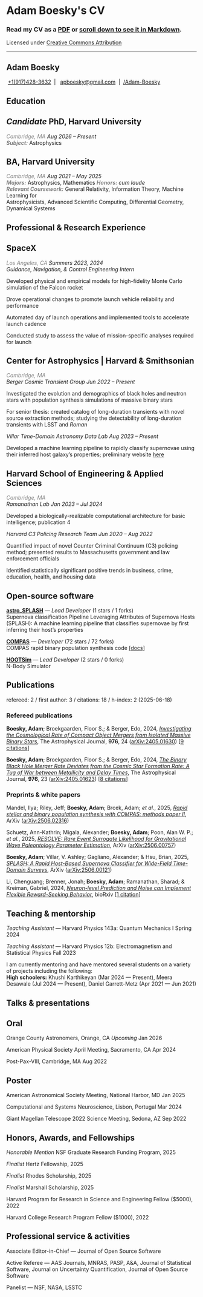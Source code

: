 # Adam Boesky's CV

### Read my CV as a [PDF](https://raw.githubusercontent.com/dfm/cv/main-pdf/tex/cv_pubs.pdf) or [scroll down to see it in Markdown](https://github.com/dfm/cv#daniel-foreman-mackey).

Licensed under [Creative Commons Attribution](http://creativecommons.org/licenses/by/4.0/)

<hr>

<div class="center">

## Adam Boesky

  
 [+1(917)428-3632](tel:+1-917-428-3632)  \|   <apboesky@gmail.com>  \|
 [/Adam-Boesky](https://github.com/Adam-Boesky)

</div>

## Education

## *Candidate* PhD, Harvard University


*<span style="color: gray">Cambridge, MA</span>
<span style="color: niceblue">Aug 2026 – Present</span>*  
<span style="color: gray">***Subject:***</span> Astrophysics  

## BA, Harvard University

 *<span style="color: gray">Cambridge,
MA</span> <span style="color: niceblue">Aug 2021 – May 2025</span>*  
<span style="color: gray">***Majors:***</span> Astrophysics, Mathematics
<span style="color: gray">***Honors:***</span> *cum laude*  
<span style="color: gray">***Relevant Coursework:***</span> General
Relativity, Information Theory, Machine Learning for  
Astrophysicists, Advanced Scientific Computing, Differential Geometry,
Dynamical Systems

## Professional & Research Experience

## SpaceX

 *<span style="color: gray">Los Angeles, CA</span>
<span style="color: niceblue">Summers 2023, 2024</span>*  
*Guidance, Navigation, & Control Engineering Intern*

<div class="bulletdescription">

Developed physical and empirical models for high-fidelity Monte Carlo
simulation of the Falcon rocket

Drove operational changes to promote launch vehicle reliability and
performance

Automated day of launch operations and implemented tools to accelerate
launch cadence

<div class="bulletdescription">

Conducted study to assess the value of mission-specific analyses
required for launch

</div>

</div>

## Center for Astrophysics \| Harvard & Smithsonian


*<span style="color: gray">Cambridge, MA</span>*  
*Berger Cosmic Transient Group* *<span style="color: niceblue">Jun 2022
– Present</span>*

<div class="bulletdescription">

Investigated the evolution and demographics of black holes and neutron
stars with population synthesis simulations of massive binary stars

For senior thesis: created catalog of long-duration transients with
novel source extraction methods; studying the detectability of
long-duration transients with LSST and *Roman*

</div>

*Villar Time-Domain Astronomy Data Lab*
*<span style="color: niceblue">Aug 2023 – Present</span>*

<div class="bulletdescription">

Developed a machine learning pipeline to rapidly classify supernovae
using their inferred host galaxy’s properties; preliminary website
[here](http://astrotimelab.com/_pages/splash.html)

</div>

## Harvard School of Engineering & Applied Sciences


*<span style="color: gray">Cambridge, MA</span>*  
*Ramanathan Lab* *<span style="color: niceblue">Jan 2023 – Jul
2024</span>*

<div class="bulletdescription">

Developed a biologically-realizable computational architecture for basic
intelligence; publication 4

</div>

*Harvard C3 Policing Research Team* *<span style="color: niceblue">Jun
2020 – Aug 2022</span>*

<div class="bulletdescription">

Quantified impact of novel Counter Criminal Continuum (C3) policing
method; presented results to Massachusetts government and law
enforcement officials

Identified statistically significant positive trends in business, crime,
education, health, and housing data

</div>

## Open-source software

<div class="list">


[**astro\_SPLASH**](https://github.com/Adam-Boesky/astro_SPLASH) — *Lead
Developer* (1 stars / 1 forks)  
Supernova classification Pipeline Leveraging Attributes of Supernova
Hosts (SPLASH): A machine learning pipeline that classifies supernovae
by first inferring their host’s properties

[**COMPAS**](https://github.com/TeamCOMPAS/COMPAS) — *Developer* (72
stars / 72 forks)  
COMPAS rapid binary population synthesis code
[\[docs\]](http://compas.science)

[**HOOTSim**](https://github.com/jdinovi/HOOTSim) — *Lead Developer* (2
stars / 0 forks)  
N-Body Simulator

</div>

## Publications

refereed: 2 / first author: 3 / citations: 18 / h-index: 2 (2025-06-18)

### Refereed publications

<div class="list">


**Boesky, Adam**; Broekgaarden, Floor S.; & Berger, Edo, 2024,
*[Investigating the Cosmological Rate of Compact Object Mergers from
Isolated Massive Binary
Stars](http://dx.doi.org/10.3847/1538-4357/ad7fe3)*, The Astrophysical
Journal, **976**, 24
([arXiv:2405.01630](http://arxiv.org/abs/2405.01630)) \[[9
citations](https://ui.adsabs.harvard.edu/abs/2024ApJ...976...24B)\]

**Boesky, Adam**; Broekgaarden, Floor S.; & Berger, Edo, 2024, *[The
Binary Black Hole Merger Rate Deviates from the Cosmic Star Formation
Rate: A Tug of War between Metallicity and Delay
Times](http://dx.doi.org/10.3847/1538-4357/ad7fe4)*, The Astrophysical
Journal, **976**, 23
([arXiv:2405.01623](http://arxiv.org/abs/2405.01623)) \[[8
citations](https://ui.adsabs.harvard.edu/abs/2024ApJ...976...23B)\]

</div>

### Preprints & white papers

<div class="list">


Mandel, Ilya; Riley, Jeff; **Boesky, Adam**; Brcek, Adam; *et al.*,
2025, *[Rapid stellar and binary population synthesis with COMPAS:
methods paper II](http://dx.doi.org/10.48550/arXiv.2506.02316)*, ArXiv
([arXiv:2506.02316](http://arxiv.org/abs/2506.02316))

Schuetz, Ann-Kathrin; Migala, Alexander; **Boesky, Adam**; Poon, Alan W.
P.; *et al.*, 2025, *[RESOLVE: Rare Event Surrogate Likelihood for
Gravitational Wave Paleontology Parameter
Estimation](http://dx.doi.org/10.48550/arXiv.2506.00757)*, ArXiv
([arXiv:2506.00757](http://arxiv.org/abs/2506.00757))

**Boesky, Adam**; Villar, V. Ashley; Gagliano, Alexander; & Hsu, Brian,
2025, *[SPLASH: A Rapid Host-Based Supernova Classifier for Wide-Field
Time-Domain Surveys](http://dx.doi.org/10.48550/arXiv.2506.00121)*,
ArXiv ([arXiv:2506.00121](http://arxiv.org/abs/2506.00121))

Li, Chenguang; Brenner, Jonah; **Boesky, Adam**; Ramanathan, Sharad; &
Kreiman, Gabriel, 2024, *[Neuron-level Prediction and Noise can
Implement Flexible Reward-Seeking
Behavior](http://dx.doi.org/10.1101/2024.05.22.595306)*, bioRxiv \[[1
citation](https://scholar.google.com/citations?view_op=view_citation&hl=en&user=8cQgOIIAAAAJ&sortby=title&citation_for_view=8cQgOIIAAAAJ:9yKSN-GCB0IC)\]

</div>

## Teaching & mentorship

<div class="list">


*Teaching Assistant* — Harvard Physics 143a: Quantum Mechanics I
<span style="color: niceblue">Spring 2024</span>

*Teaching Assistant* — Harvard Physics 12b: Electromagnetism and
Statistical Physics <span style="color: niceblue">Fall 2023</span>

</div>

I am currently mentoring and have mentored several students on a variety
of projects including the following:  
**High schoolers:** Khushi Karthikeyan (Mar 2024 — Present), Meera
Desawale (Jul 2024 — Present), Daniel Garrett-Metz (Apr 2021 — Jun 2021)

## Talks & presentations

<div class="list">


## Oral



<div class="bulletdescription">

Orange County Astronomers, Orange, CA *Upcoming*
<span style="color: niceblue">Jan 2026</span>

American Physical Society April Meeting, Sacramento, CA
<span style="color: niceblue">Apr 2024</span>

Post-Pax-VIII, Cambridge, MA <span style="color: niceblue">Aug
2022</span>

</div>

## Poster



<div class="bulletdescription">

American Astronomical Society Meeting, National Harbor, MD
<span style="color: niceblue">Jan 2025</span>

Computational and Systems Neuroscience, Lisbon, Portugal
<span style="color: niceblue">Mar 2024</span>

Giant Magellan Telescope 2022 Science Meeting, Sedona, AZ
<span style="color: niceblue">Sep 2022</span>

</div>

</div>

## Honors, Awards, and Fellowships

<div class="list">


*Honorable Mention* NSF Graduate Research Funding Program, 2025

*Finalist* Hertz Fellowship, 2025

*Finalist* Rhodes Scholarship, 2025

*Finalist* Marshall Scholarship, 2025

Harvard Program for Research in Science and Engineering Fellow (\$5000),
2022

Harvard College Research Program Fellow (\$1000), 2022

</div>

## Professional service & activities

<div class="list">


Associate Editor-in-Chief — Journal of Open Source Software

Active Referee — AAS Journals, MNRAS, PASP, A&A, Journal of Statistical
Software, Journal on Uncertainty Quantification, Journal of Open Source
Software

Panelist — NSF, NASA, LSSTC

</div>